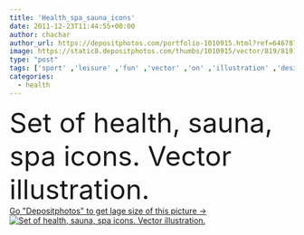 ```yaml
---
title: 'Health_spa_sauna_icons'
date: 2011-12-23T11:44:55+00:00
author: chachar
author_url: https://depositphotos.com/portfolio-1010915.html?ref=64678756
image: https://static8.depositphotos.com/thumbs/1010915/vector/819/8191201/api_thumb_450.jpg?forcejpeg=true
type: "post"
tags: ['sport' ,'leisure' ,'fun' ,'vector' ,'on' ,'illustration' ,'design' ,'set' ,'greeting' ,'happy' ,'young' ,'women' ,'beauty' ,'sun' ,'vitality' ,'nature' ,'plant' ,'water' ,'energy' ,'health' ,'diet' ,'protection' ,'silhouette' ,'skin' ,'symbol' ,'meditation' ,'spirit' ,'icon' ,'rest' ,'relax' ,'figure' ,'heart' ,'woman' ,'physical' ,'heat' ,'cosmetic' ,'body' ,'spa' ,'therapy' ,'Dieting' ,'fit' ,'fitness' ,'pleasure' ,'sheet' ,'alternative' ,'harmony' ,'icons' ,'swimming' ,'fitting' ,'wellness' ]
categories: 
  - health
---
```

<div aling="center">
            <font size="60"> Set of health, sauna, spa icons. Vector illustration.</font>   
</div>
<div>
    <a href='https://static8.depositphotos.com/thumbs/1010915/vector/819/8191201/api_thumb_450.jpg?forcejpeg=true?ref=64678756' target=_blank > Go "Depositphotos" to get lage size of this picture ->
        <img href='https://static8.depositphotos.com/thumbs/1010915/vector/819/8191201/api_thumb_450.jpg?forcejpeg=true?ref=64678756' src='https://static8.depositphotos.com/1010915/819/v/950/depositphotos_8191201-stock-illustration-health-spa-sauna-icons.jpg?forcejpeg=true' alt='Set of health, sauna, spa icons. Vector illustration.' >
    </a>
</div>
